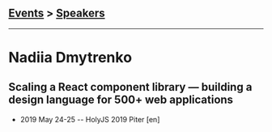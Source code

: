 ## [Events](../README.md) > [Speakers](../speakers.md)
---

# Nadiia Dmytrenko

## Scaling a React component library — building a design language for 500+ web applications
- 2019 May 24-25 -- HolyJS 2019 Piter [en]   
